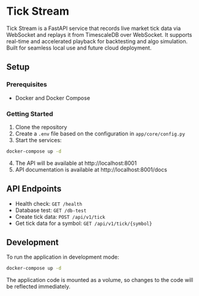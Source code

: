 # Tick Stream

Tick Stream is a FastAPI service that records live market tick data via WebSocket and replays it from TimescaleDB over WebSocket. It supports real-time and accelerated playback for backtesting and algo simulation. Built for seamless local use and future cloud deployment.

## Setup

### Prerequisites

- Docker and Docker Compose

### Getting Started

1. Clone the repository
2. Create a `.env` file based on the configuration in `app/core/config.py`
3. Start the services:

```bash
docker-compose up -d
```

4. The API will be available at http://localhost:8001
5. API documentation is available at http://localhost:8001/docs

## API Endpoints

- Health check: `GET /health`
- Database test: `GET /db-test`
- Create tick data: `POST /api/v1/tick`
- Get tick data for a symbol: `GET /api/v1/tick/{symbol}`

## Development

To run the application in development mode:

```bash
docker-compose up -d
```

The application code is mounted as a volume, so changes to the code will be reflected immediately.
